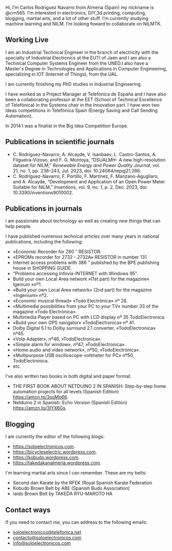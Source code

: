 Hi, I’m Carlos Rodriguez Navarro from Almeria (Spain) my nickname is @crn565. I’m interested in electronics, DIY,3d printing, computing, blogging, martial arts, and a lot of other stuff. I’m currently studying machine learning and NILM. I’m looking foward to collaborate on NILMTK.

## Working Live

I am an Industrial Technical Engineer in the branch of electricity with the specialty of Industrial Electronics at the EUTI of Jaén and I am also a Technical Computer Systems Engineer from the UNED.I also have a Master's Degree in Technologies and Applications in Computer Engineering, specializing in IOT (Internet of Things), from the UAL.

I am currently finishing my PhD studies in Industrial Engineering.

I have worked as a Project Manager at Telefónica de España and I have also been a collaborating professor at the EET (School of Technical Excellence of Telefónica) in the Systems chair in the Innovation part. I have won two Ideas competitions in Telefónica Spain (Energy Saving and Call Sending Automation).

In 2014 I was a finalist in the Big Idea Competition Europe.

## Publications in scientific journals

-   C. Rodriguez-Navarro, A. Alcayde, V. Isanbaev, L. Castro-Santos, A. Filgueira-Vizoso, and F. G. Montoya, “DSUALMH- A new high-resolution dataset for NILM,” *Renewable Energy and Power Quality Journal*, vol. 21, no. 1, pp. 238–243, Jul. 2023, doi: 10.24084/repqj21.286.
-   C. Rodríguez-Navarro, F. Portillo, F. Martínez, F. Manzano-Agugliaro, and A. Alcayde, “Development and Application of an Open Power Meter Suitable for NILM,” *Inventions*, vol. 9, no. 1, p. 2, Dec. 2023, doi: 10.3390/inventions9010002.

## Publications in journals

I am passionate about technology as well as creating new things that can help people.

I have published numerous technical articles over many years in national publications, including the following:

-   «Economic Recorder for Z80 ″ RESISTOR.
-   «EPROMs recorder for 2732 - 2732A» RESISTOR in number 131
-   Internet access problems with 386 ″ published by the BPE publishing house in SHOPPING GUIDE.
-   "Problems accessing Infovía-INTERNET with Windows 95".
-   Build your own Local Area network »(1st part) for the magazine« Igenium »nº1.
-   «Build your own Local Area network» (2nd part) for the magazine «Ingenium» nº2.
-   «Economic musical thread» «Todo Electrónica» nº 28.
-   «Multimedia possibilities from your PC to your TV» number 33 of the magazine «Todo Electrónica».
-   Multimedia Player based on PC with LCD display nº 35 TodoElectronica.
-   «Build your own GPS navigator» «TodoElectronica» nº 41.
-   Dolby Digital 5.1 to Dolby surround 2.1 converter, «TodoElectronica» nº45.
-   «VoIp Adapter», nº46, »TodoElectronica».
-   «Simple alarm for window», nº47, »TodoElectronica».
-   «Home audio and video network», nº50, »TodoElectrónica».
-   «Multipurpose USB oscilloscope-voltmeter for PC» nº50, TodoElectronica.
-   etc.

I've also written two books in both digital and paper format.

-   THE FIRST BOOK ABOUT NETDUINO 2 IN SPANISH: Step-by-step home automation projects for all levels (Spanish Edition) https://amzn.to/3soMo66.
-   Netduino 2 in Spanish: Echo Version (Spanish Edition) https://amzn.to/3IYX6Gs.

## Blogging

I am currently the editor of the following blogs:

-   https://soloelectronicos.com.
-   https://bicycleselectric.wordpress.com.
-   https://kobudo.wordpress.com.
-   https://takedakanalmeria.wordpress.com.

I'm learning martial arts since I can remember. These are my belts:

-   Second dan Karate by the RFEK (Royal Spanish Karate Federation
-   Kobudo Brown Belt by ABE (Spanish Budo Association)
-   Iaido Brown Belt by TAKEDA RYU-MAROTO HA

## Contact ways

If you need to contact me, you can address to the following emails:

-   soloelectronicos@telefonica.net
-   contacto@soloelectronicos.com
-   info@soloelectronicos.com







<!---
crn565/crn565 is a ✨ special ✨ repository because its `README.md` (this file) appears on your GitHub profile.
You can click the Preview link to take a look at your changes.
--->
